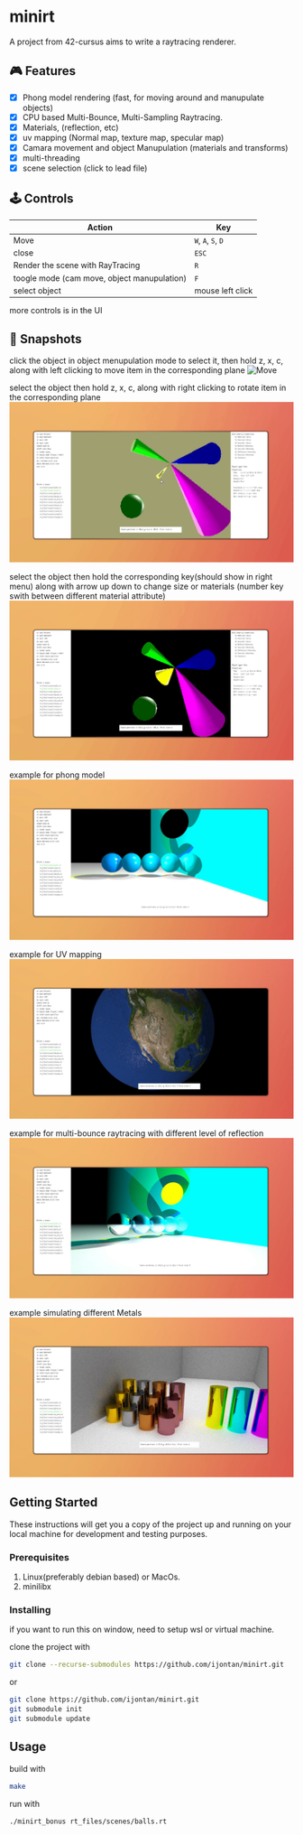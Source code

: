 # minirt

A project from 42-cursus aims to write a raytracing renderer.

## 🎮 Features
- [x] Phong model rendering (fast, for moving around and manupulate objects)
- [x] CPU based Multi-Bounce, Multi-Sampling Raytracing.
- [x] Materials, (reflection, etc)
- [x] uv mapping (Normal map, texture map, specular map)
- [x] Camara movement and object Manupulation (materials and transforms)
- [x] multi-threading
- [x] scene selection (click to lead file)

## 🕹️ Controls

| Action         | Key |
|----------------|-----|
| Move           | `W`, `A`, `S`, `D` |
| close     | `ESC` |
| Render the scene with RayTracing     | `R` |
| toogle mode (cam move, object manupulation)     | `F` |
| select object     | mouse left click |

more controls is in the UI

## 📸 Snapshots

click the object in object menupulation mode to select it,
then hold z, x, c, along with left clicking to move item in the corresponding plane
![Move](screenshots/moveItem.gif)


select the object
then hold z, x, c, along with right clicking to rotate item in the corresponding plane
![rotate](screenshots/rotateItem.gif)

select the object
then hold the corresponding key(should show in right menu) along with arrow up down to change size or materials
(number key swith between different material attribute)
![resize](screenshots/resizeItem.gif)

example for phong model
![phong](screenshots/phong.jpg)

example for UV mapping
![phong](screenshots/uvMappings.jpg)

example for multi-bounce raytracing
with different level of reflection
![tracing](screenshots/pathTracing.jpg)

example simulating different Metals
![matels](screenshots/matels.jpg)

## Getting Started <a name = "getting_started"></a>

These instructions will get you a copy of the project up and running on your local machine for development and testing purposes. 

### Prerequisites
1. Linux(preferably debian based) or MacOs.
2. minilibx 


### Installing

if you want to run this on window, need to setup wsl or virtual machine.

clone the project with
```sh
git clone --recurse-submodules https://github.com/ijontan/minirt.git
```
or
```sh
git clone https://github.com/ijontan/minirt.git
git submodule init
git submodule update
```

## Usage <a name = "usage"></a>

build with
```sh
make
```

run with

```sh
./minirt_bonus rt_files/scenes/balls.rt
```

